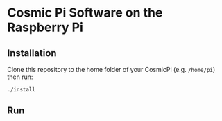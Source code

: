 # Cosmic Pi Software on the Raspberry Pi

## Installation
Clone this repository to the home folder of your CosmicPi (e.g. `/home/pi`)
then run:

```./install```

## Run



